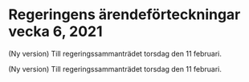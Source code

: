 # Regeringens ärendeförteckningar vecka 6, 2021

(Ny version) Till regeringssammanträdet torsdag den 11 februari.

(Ny version) Till regeringssammanträdet torsdag den 11 februari.

